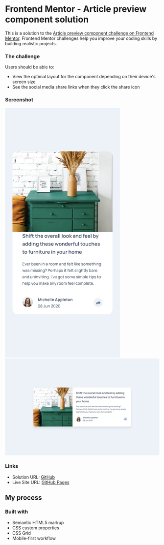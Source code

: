 # Frontend Mentor - Article preview component solution

This is a solution to the [Article preview component challenge on Frontend Mentor](https://www.frontendmentor.io/challenges/article-preview-component-dYBN_pYFT). Frontend Mentor challenges help you improve your coding skills by building realistic projects.

### The challenge

Users should be able to:

- View the optimal layout for the component depending on their device's screen size
- See the social media share links when they click the share icon

### Screenshot

![](./mobile.png)
![](./desktop.png)

### Links

- Solution URL: [GitHub](https://github.com/crackerFactory64/Frontend-Mentor-Projects/tree/main/article-preview-component-master)
- Live Site URL: [GitHub Pages](https://crackerfactory64.github.io/Frontend-Mentor-Projects/article-preview-component-master/)

## My process

### Built with

- Semantic HTML5 markup
- CSS custom properties
- CSS Grid
- Mobile-first workflow
